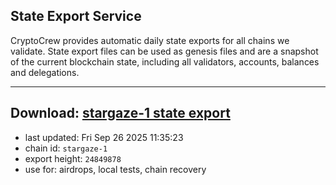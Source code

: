 ## State Export Service
CryptoCrew provides automatic daily state exports for all chains we validate. State export files can be used as genesis files and are a snapshot of the current blockchain state, including all validators, accounts, balances and delegations.

---
**Download: [stargaze-1 state export](https://dl-eu2.ccvalidators.com/SERVICE/stargaze/stargaze-1_export_24849878.json)**
---

- last updated: Fri Sep 26 2025 11:35:23
- chain id: `stargaze-1`
- export height: `24849878`
- use for: airdrops, local tests, chain recovery
